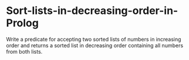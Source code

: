 # Sort-lists-in-decreasing-order-in-Prolog



Write a predicate for accepting two sorted lists of numbers in increasing order and returns a sorted list in decreasing order containing all numbers from both lists.
